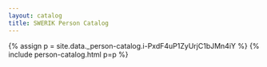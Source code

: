 ```yaml
---
layout: catalog
title: SWERIK Person Catalog
---
```

{% assign p = site.data._person-catalog.i-PxdF4uP1ZyUrjC1bJMn4iY %}
{% include person-catalog.html p=p %}

